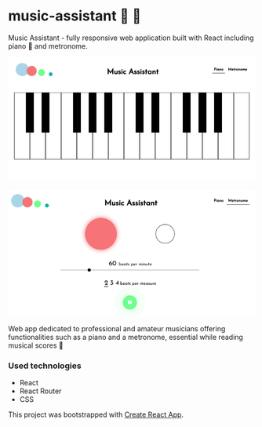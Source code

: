 # music-assistant :musical_note: :stars:

Music Assistant - fully responsive web application built with React including piano :musical_keyboard: and metronome.

![music-assistant-screen1](screens/music-assistant-piano.png)

![music-assistant-screen2](screens/music-assistant-metronome.png)

Web app dedicated to professional and amateur musicians offering functionalities such as a piano and a metronome, essential while reading musical scores :musical_score:

### Used technologies
- React
- React Router
- CSS

This project was bootstrapped with [Create React App](https://github.com/facebook/create-react-app).

